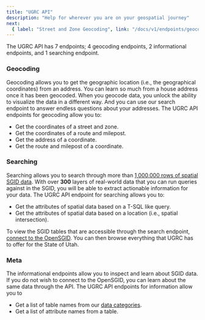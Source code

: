 ```yaml
---
title: "UGRC API"
description: "Help for wherever you are on your geospatial journey"
next:
  { label: "Street and Zone Geocoding", link: "/docs/v1/endpoints/geocoding" }
---
```


The UGRC API has 7 endpoints; 4 geocoding endpoints, 2 informational endpoints, and 1 searching endpoint.

### Geocoding

Geocoding allows you to get the geographic location (i.e., the geographical coordinates) from an address. You can learn so much from a house address once it has been geocoded. When you geocode data, you unlock the ability to visualize the data in a different way. And you can use our search endpoint to answer endless questions about your addresses. The UGRC API endpoints for geocoding allow you to:

- Get the coordinates of a street and zone.
- Get the coordinates of a route and milepost.
- Get the address of a coordinate.
- Get the route and milepost of a coordinate.

### Searching

Searching allows you to search through more than [1,000,000 rows of spatial SGID data](https://gis.utah.gov/sgid). With over **300** layers of real-world data that you can run queries against in the SGID, you will be able to extract actionable information for your data. The UGRC API endpoint for searching allows you to:

- Get the attributes of spatial data based on a T-SQL like query.
- Get the attributes of spatial data based on a location (i.e., spatial intersection).

To view the SGID tables that are accessible through the search endpoint, [connect to the OpenSGID](https://gis.utah.gov/sgid/open-sgid/). You can then browse everything that UGRC has to offer for the State of Utah.

### Meta

The informational endpoints allow you to inspect and learn about SGID data. If you do not wish to connect to the OpenSGID, you can learn about the same data through the API. The UGRC API endpoints for information allow you to

- Get a list of table names from our [data categories](https://gis.utah.gov/data/#data-categories).
- Get a list of attribute names from a table.
